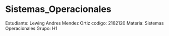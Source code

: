 # Sistemas_Operacionales

Estudiante: Lewing Andres Mendez Ortiz
codigo: 2162120
Materia: Sistemas Operacionales
Grupo: H1
